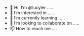 - 👋 Hi, I’m @lucyler .....
- 👀 I’m interested in .....
- 🌱 I’m currently learning .....
- 💞️ I’m looking to collaborate on .....
- 📫 How to reach me ....

<!---
lucyler/lucyler is a ✨ special ✨ repository because its `README.md` (this file) appears on your GitHub profile.
You can click the Preview link to take a look at your changes.
--->
